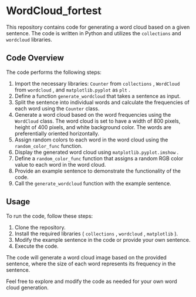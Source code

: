 # WordCloud_fortest
This repository contains code for generating a word cloud based on a given sentence. The code is written in Python and utilizes the  `collections`  and  `wordcloud`  libraries.

## Code Overview

The code performs the following steps:

1. Import the necessary libraries:  `Counter`  from  `collections` ,  `WordCloud`  from  `wordcloud` , and  `matplotlib.pyplot`  as  `plt` .
2. Define a function  `generate_wordcloud`  that takes a sentence as input.
3. Split the sentence into individual words and calculate the frequencies of each word using the  `Counter`  class.
4. Generate a word cloud based on the word frequencies using the  `WordCloud`  class. The word cloud is set to have a width of 800 pixels, height of 400 pixels, and white background color. The words are preferentially oriented horizontally.
5. Assign random colors to each word in the word cloud using the  `random_color_func`  function.
6. Display the generated word cloud using  `matplotlib.pyplot.imshow` .
7. Define a  `random_color_func`  function that assigns a random RGB color value to each word in the word cloud.
8. Provide an example sentence to demonstrate the functionality of the code.
9. Call the  `generate_wordcloud`  function with the example sentence.

## Usage

To run the code, follow these steps:

1. Clone the repository.
2. Install the required libraries ( `collections` ,  `wordcloud` ,  `matplotlib` ).
3. Modify the example sentence in the code or provide your own sentence.
4. Execute the code.

The code will generate a word cloud image based on the provided sentence, where the size of each word represents its frequency in the sentence.

Feel free to explore and modify the code as needed for your own word cloud generation.
